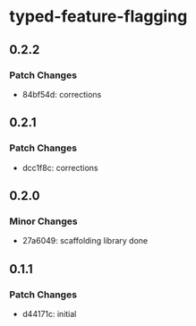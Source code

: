 # typed-feature-flagging

## 0.2.2

### Patch Changes

- 84bf54d: corrections

## 0.2.1

### Patch Changes

- dcc1f8c: corrections

## 0.2.0

### Minor Changes

- 27a6049: scaffolding library done

## 0.1.1

### Patch Changes

- d44171c: initial

